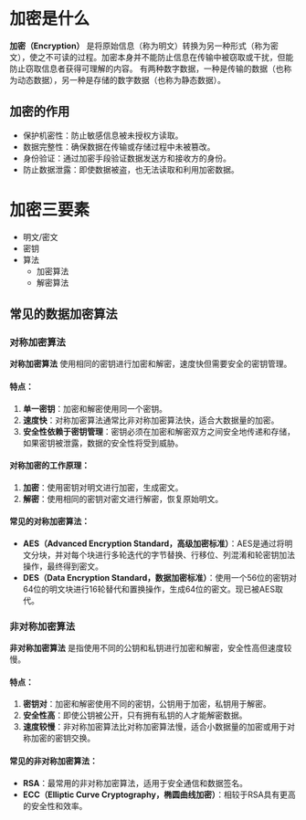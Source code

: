# 加密是什么
**加密（Encryption）** 是将原始信息（称为明文）转换为另一种形式（称为密文），使之不可读的过程。加密本身并不能防止信息在传输中被窃取或干扰，但能防止窃取信息者获得可理解的内容。
有两种数字数据，一种是传输的数据（也称为动态数据），另一种是存储的数字数据（也称为静态数据）。

## 加密的作用
-	保护机密性：防止敏感信息被未授权方读取。
-	数据完整性：确保数据在传输或存储过程中未被篡改。
-	身份验证：通过加密手段验证数据发送方和接收方的身份。
-	防止数据泄露：即使数据被盗，也无法读取和利用加密数据。

# 加密三要素
- 明文/密文
- 密钥
- 算法
  - 加密算法
  - 解密算法

## 常见的数据加密算法

### **对称加密算法**

**对称加密算法** 使用相同的密钥进行加密和解密，速度快但需要安全的密钥管理。

#### 特点：
1. **单一密钥**：加密和解密使用同一个密钥。
2. **速度快**：对称加密算法通常比非对称加密算法快，适合大数据量的加密。
3. **安全性依赖于密钥管理**：密钥必须在加密和解密双方之间安全地传递和存储，如果密钥被泄露，数据的安全性将受到威胁。


#### 对称加密的工作原理：
1. **加密**：使用密钥对明文进行加密，生成密文。
2. **解密**：使用相同的密钥对密文进行解密，恢复原始明文。

#### 常见的对称加密算法：
- **AES（Advanced Encryption Standard，高级加密标准）**：AES是通过将明文分块，并对每个块进行多轮迭代的字节替换、行移位、列混淆和轮密钥加法操作，最终得到密文。
- **DES（Data Encryption Standard，数据加密标准）**：使用一个56位的密钥对64位的明文块进行16轮替代和置换操作，生成64位的密文。现已被AES取代。

### **非对称加密算法** 

**非对称加密算法** 是指使用不同的公钥和私钥进行加密和解密，安全性高但速度较慢。

#### 特点：
1. **密钥对**：加密和解密使用不同的密钥，公钥用于加密，私钥用于解密。
2. **安全性高**：即使公钥被公开，只有拥有私钥的人才能解密数据。
3. **速度较慢**：非对称加密算法比对称加密算法慢，适合小数据量的加密或用于对称加密的密钥交换。

#### 常见的非对称加密算法：
- **RSA**：最常用的非对称加密算法，适用于安全通信和数据签名。
- **ECC（Elliptic Curve Cryptography，椭圆曲线加密）**：相较于RSA具有更高的安全性和效率。